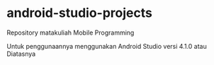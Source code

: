# android-studio-projects

Repository matakuliah Mobile Programming

Untuk penggunaannya menggunakan Android Studio versi 4.1.0 atau Diatasnya
